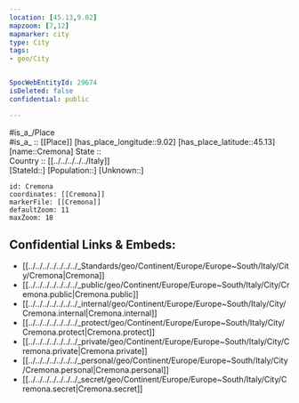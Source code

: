 ```yaml
---
location: [45.13,9.02] 
mapzoom: [7,12] 
mapmarker: city 
type: City
tags:
- geo/City


SpocWebEntityId: 29674
isDeleted: false
confidential: public

---
```

#is_a_/Place  
#is_a_ :: [[Place]] 
[has_place_longitude::9.02] 
[has_place_latitude::45.13] 
[name::Cremona] 
State ::  
Country :: [[../../../../../Italy]]  
[StateId::] 
[Population::] 
[Unknown::] 


```leaflet
id: Cremona
coordinates: [[Cremona]] 
markerFile: [[Cremona]] 
defaultZoom: 11 
maxZoom: 18
```


## Confidential Links & Embeds: 
- [[../../../../../../../_Standards/geo/Continent/Europe/Europe~South/Italy/City/Cremona|Cremona]] 
- [[../../../../../../../_public/geo/Continent/Europe/Europe~South/Italy/City/Cremona.public|Cremona.public]] 
- [[../../../../../../../_internal/geo/Continent/Europe/Europe~South/Italy/City/Cremona.internal|Cremona.internal]] 
- [[../../../../../../../_protect/geo/Continent/Europe/Europe~South/Italy/City/Cremona.protect|Cremona.protect]] 
- [[../../../../../../../_private/geo/Continent/Europe/Europe~South/Italy/City/Cremona.private|Cremona.private]] 
- [[../../../../../../../_personal/geo/Continent/Europe/Europe~South/Italy/City/Cremona.personal|Cremona.personal]] 
- [[../../../../../../../_secret/geo/Continent/Europe/Europe~South/Italy/City/Cremona.secret|Cremona.secret]] 
